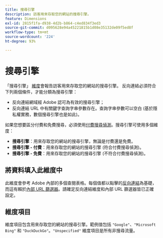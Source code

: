 ```yaml
---
title: 搜尋引擎
description: 訪客用來存取您的網站的搜尋引擎。
feature: Dimensions
exl-id: 2815f1fa-d938-4d2b-b864-c4ed834f3ed3
source-git-commit: d095628e94a45221815b1d08e35132de09f5ed8f
workflow-type: tm+mt
source-wordcount: '224'
ht-degree: 93%

---
```


# 搜尋引擎

「搜尋引擎」 [維度](overview.md)會報告訪客用來存取您的網站的搜尋引擎。 反向連結必須符合下列兩個條件，才能分類為搜尋引擎：

* 反向連結網域經 Adobe 認可為有效的搜尋引擎；
* 反向連結 URL 中有關鍵字查詢字串參數存在。查詢字串參數可以空白 (基於隱私權實務，數個搜尋引擎也是如此)。

如果您想要區分付費和免費搜尋，必須使用[付費搜尋偵測](/help/admin/admin/c-manage-report-suites/c-edit-report-suites/general/paid-search-detection/paid-search-detection.md)。搜尋引擎可使用多個維度：

* **搜尋引擎**：用來存取您的網站的搜尋引擎，無論是付費還是免費。
* **搜尋引擎 - 付費**：用來存取您的網站的搜尋引擎 (符合付費搜尋偵測)。
* **搜尋引擎 - 免費**：用來存取您的網站的搜尋引擎 (不符合付費搜尋偵測)。

## 將資料填入此維度中

此維度會參考 Adobe 內部的多個查閱表格。每個值都以點擊的[反向連結](referrer.md)為基礎，而這有賴於[內部 URL 篩選器](/help/admin/admin/c-manage-report-suites/c-edit-report-suites/general/internal-url-filter-admin.md)。請確定反向連結維度和內部 URL 篩選器皆已正確設定。

## 維度項目

維度項目包含用來存取您的網站的搜尋引擎。範例值包括 `"Google"`、`"Microsoft Bing"` 和 `"DuckDuckGo"`。`"Unspecified"` 維度項目是所有非搜尋流量。
